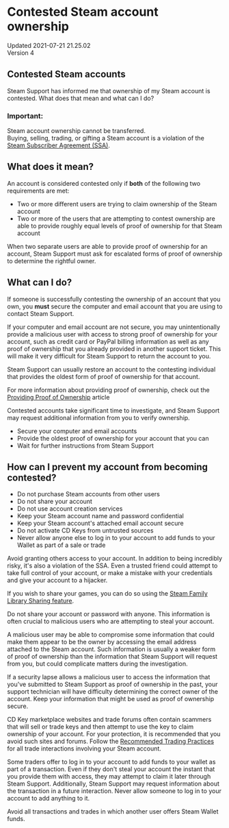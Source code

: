 # Contested Steam account ownership
Updated 2021-07-21 21.25.02  
Version 4  

## Contested Steam accounts
Steam Support has informed me that ownership of my Steam account is contested. What does that mean and what can I do?  
  
  ### Important:
Steam account ownership cannot be transferred.  
Buying, selling, trading, or gifting a Steam account is a violation of the [Steam Subscriber Agreement (SSA)](http://store.steampowered.com/subscriber_agreement/).  
  
## What does it mean?
An account is considered contested only if **both** of the following two requirements are met:  

* Two or more different users are trying to claim ownership of the Steam account
* Two or more of the users that are attempting to contest ownership are able to provide roughly equal levels of proof of ownership for that Steam account

  
When two separate users are able to provide proof of ownership for an account, Steam Support must ask for escalated forms of proof of ownership to determine the rightful owner.  
  
  
## What can I do?
If someone is successfully contesting the ownership of an account that you own, you **must** secure the computer and email account that you are using to contact Steam Support.  
  
If your computer and email account are not secure, you may unintentionally provide a malicious user with access to strong proof of ownership for your account, such as credit card or PayPal billing information as well as any proof of ownership that you already provided in another support ticket. This will make it very difficult for Steam Support to return the account to you.  
  
Steam Support can usually restore an account to the contesting individual that provides the oldest form of proof of ownership for that account.  
  
For more information about providing proof of ownership, check out the [Providing Proof of Ownership](https://help.steampowered.com/en/faqs/view/40A0-8B4B-B54B-C51A) article  
  
Contested accounts take significant time to investigate, and Steam Support may request additional information from you to verify ownership.  

* Secure your computer and email accounts
* Provide the oldest proof of ownership for your account that you can
* Wait for further instructions from Steam Support

  
  
  
## How can I prevent my account from becoming contested?
  

* Do not purchase Steam accounts from other users
* Do not share your account
* Do not use account creation services
* Keep your Steam account name and password confidential
* Keep your Steam account's attached email account secure
* Do not activate CD Keys from untrusted sources
* Never allow anyone else to log in to your account to add funds to your Wallet as part of a sale or trade

  
  
Avoid granting others access to your account. In addition to being incredibly risky, it's also a violation of the SSA. Even a trusted friend could attempt to take full control of your account, or make a mistake with your credentials and give your account to a hijacker.   
  
If you wish to share your games, you can do so using the [Steam Family Library Sharing feature](https://help.steampowered.com/en/faqs/view/57A7-503C-991F-E9A8).  
  
Do not share your account or password with anyone. This information is often crucial to malicious users who are attempting to steal your account.  
  
A malicious user may be able to compromise some information that could make them appear to be the owner by accessing the email address attached to the Steam account. Such information is usually a weaker form of proof of ownership than the information that Steam Support will request from you, but could complicate matters during the investigation.  
  
If a security lapse allows a malicious user to access the information that you've submitted to Steam Support as proof of ownership in the past, your support technician will have difficulty determining the correct owner of the account. Keep your information that might be used as proof of ownership secure.   
  
CD Key marketplace websites and trade forums often contain scammers that will sell or trade keys and then attempt to use the key to claim ownership of your account. For your protection, it is recommended that you avoid such sites and forums. Follow the [Recommended Trading Practices](https://help.steampowered.com/en/faqs/view/18A5-167F-C27B-64A0) for all trade interactions involving your Steam account.  
  
Some traders offer to log in to your account to add funds to your wallet as part of a transaction. Even if they don't steal your account the instant that you provide them with access, they may attempt to claim it later through Steam Support. Additionally, Steam Support may request information about the transaction in a future interaction. Never allow someone to log in to your account to add anything to it.  
  
Avoid all transactions and trades in which another user offers Steam Wallet funds.